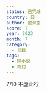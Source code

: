 ```yaml
---
status: 已完成
country: 日
author: 虚渊玄
score: 7
year: 2023
month: 7
category:
  - 书籍
tags:
  - 轻小说
  - 奇幻
---
```

7/10 不虚此行
